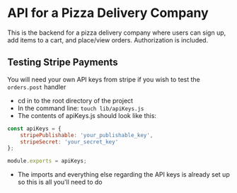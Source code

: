 # API for a Pizza Delivery Company
This is the backend for a pizza delivery company where users can sign up, add items to a cart, and place/view orders. Authorization is included.

## Testing Stripe Payments
You will need your own API keys from stripe if you wish to test the ```orders.post``` handler
* cd in to the root directory of the project
* In the command line: ```touch lib/apiKeys.js```
* The contents of apiKeys.js should look like this:
```javascript
const apiKeys = {
    stripePublishable: 'your_publishable_key',
    stripeSecret: 'your_secret_key'
};

module.exports = apiKeys;
```
* The imports and everything else regarding the API keys is already set up so this is all you'll need to do